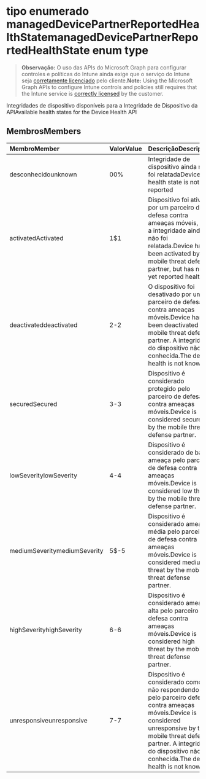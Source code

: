 # <a name="manageddevicepartnerreportedhealthstate-enum-type"></a><span data-ttu-id="ab38e-101">tipo enumerado managedDevicePartnerReportedHealthState</span><span class="sxs-lookup"><span data-stu-id="ab38e-101">managedDevicePartnerReportedHealthState enum type</span></span>

> <span data-ttu-id="ab38e-102">**Observação:** O uso das APIs do Microsoft Graph para configurar controles e políticas do Intune ainda exige que o serviço do Intune seja [corretamente licenciado](https://go.microsoft.com/fwlink/?linkid=839381) pelo cliente.</span><span class="sxs-lookup"><span data-stu-id="ab38e-102">**Note:** Using the Microsoft Graph APIs to configure Intune controls and policies still requires that the Intune service is [correctly licensed](https://go.microsoft.com/fwlink/?linkid=839381) by the customer.</span></span>

<span data-ttu-id="ab38e-103">Integridades de dispositivo disponíveis para a Integridade de Dispositivo da API</span><span class="sxs-lookup"><span data-stu-id="ab38e-103">Available health states for the Device Health API</span></span>
## <a name="members"></a><span data-ttu-id="ab38e-104">Membros</span><span class="sxs-lookup"><span data-stu-id="ab38e-104">Members</span></span>
|<span data-ttu-id="ab38e-105">Membro</span><span class="sxs-lookup"><span data-stu-id="ab38e-105">Member</span></span>|<span data-ttu-id="ab38e-106">Valor</span><span class="sxs-lookup"><span data-stu-id="ab38e-106">Value</span></span>|<span data-ttu-id="ab38e-107">Descrição</span><span class="sxs-lookup"><span data-stu-id="ab38e-107">Description</span></span>|
|:---|:---|:---|
|<span data-ttu-id="ab38e-108">desconhecido</span><span class="sxs-lookup"><span data-stu-id="ab38e-108">unknown</span></span>|<span data-ttu-id="ab38e-109">0</span><span class="sxs-lookup"><span data-stu-id="ab38e-109">0%</span></span>|<span data-ttu-id="ab38e-110">Integridade de dispositivo ainda não foi relatada</span><span class="sxs-lookup"><span data-stu-id="ab38e-110">Device health state is not yet reported</span></span>|
|<span data-ttu-id="ab38e-111">activated</span><span class="sxs-lookup"><span data-stu-id="ab38e-111">Activated</span></span>|<span data-ttu-id="ab38e-112">1</span><span class="sxs-lookup"><span data-stu-id="ab38e-112">$1</span></span>|<span data-ttu-id="ab38e-113">Dispositivo foi ativado por um parceiro de defesa contra ameaças móveis, mas a integridade ainda não foi relatada.</span><span class="sxs-lookup"><span data-stu-id="ab38e-113">Device has been activated by a mobile threat defense partner, but has not yet reported health.</span></span>|
|<span data-ttu-id="ab38e-114">deactivated</span><span class="sxs-lookup"><span data-stu-id="ab38e-114">deactivated</span></span>|<span data-ttu-id="ab38e-115">2</span><span class="sxs-lookup"><span data-stu-id="ab38e-115">-2</span></span>|<span data-ttu-id="ab38e-116">O dispositivo foi desativado por um parceiro de defesa contra ameaças móveis.</span><span class="sxs-lookup"><span data-stu-id="ab38e-116">Device has been deactivated by a mobile threat defense partner.</span></span> <span data-ttu-id="ab38e-117">A integridade do dispositivo não é conhecida.</span><span class="sxs-lookup"><span data-stu-id="ab38e-117">The device health is not known.</span></span>|
|<span data-ttu-id="ab38e-118">secured</span><span class="sxs-lookup"><span data-stu-id="ab38e-118">Secured</span></span>|<span data-ttu-id="ab38e-119">3</span><span class="sxs-lookup"><span data-stu-id="ab38e-119">-3</span></span>|<span data-ttu-id="ab38e-120">Dispositivo é considerado protegido pelo parceiro de defesa contra ameaças móveis.</span><span class="sxs-lookup"><span data-stu-id="ab38e-120">Device is considered secured by the mobile threat defense partner.</span></span>|
|<span data-ttu-id="ab38e-121">lowSeverity</span><span class="sxs-lookup"><span data-stu-id="ab38e-121">lowSeverity</span></span>|<span data-ttu-id="ab38e-122">4</span><span class="sxs-lookup"><span data-stu-id="ab38e-122">-4</span></span>|<span data-ttu-id="ab38e-123">Dispositivo é considerado de baixa ameaça pelo parceiro de defesa contra ameaças móveis.</span><span class="sxs-lookup"><span data-stu-id="ab38e-123">Device is considered low threat by the mobile threat defense partner.</span></span>|
|<span data-ttu-id="ab38e-124">mediumSeverity</span><span class="sxs-lookup"><span data-stu-id="ab38e-124">mediumSeverity</span></span>|<span data-ttu-id="ab38e-125">5</span><span class="sxs-lookup"><span data-stu-id="ab38e-125">$-5</span></span>|<span data-ttu-id="ab38e-126">Dispositivo é considerado ameaça média pelo parceiro de defesa contra ameaças móveis.</span><span class="sxs-lookup"><span data-stu-id="ab38e-126">Device is considered medium threat by the mobile threat defense partner.</span></span>|
|<span data-ttu-id="ab38e-127">highSeverity</span><span class="sxs-lookup"><span data-stu-id="ab38e-127">highSeverity</span></span>|<span data-ttu-id="ab38e-128">6</span><span class="sxs-lookup"><span data-stu-id="ab38e-128">-6</span></span>|<span data-ttu-id="ab38e-129">Dispositivo é considerado ameaça alta pelo parceiro defesa contra ameaças móveis.</span><span class="sxs-lookup"><span data-stu-id="ab38e-129">Device is considered high threat by the mobile threat defense partner.</span></span>|
|<span data-ttu-id="ab38e-130">unresponsive</span><span class="sxs-lookup"><span data-stu-id="ab38e-130">unresponsive</span></span>|<span data-ttu-id="ab38e-131">7</span><span class="sxs-lookup"><span data-stu-id="ab38e-131">-7</span></span>|<span data-ttu-id="ab38e-132">Dispositivo é considerado como não respondendo pelo parceiro defesa contra ameaças móveis.</span><span class="sxs-lookup"><span data-stu-id="ab38e-132">Device is considered unresponsive by the mobile threat defense partner.</span></span> <span data-ttu-id="ab38e-133">A integridade do dispositivo não é conhecida.</span><span class="sxs-lookup"><span data-stu-id="ab38e-133">The device health is not known.</span></span>|



